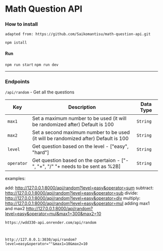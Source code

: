 # Math Question API

### How to install

```
adapted from: https://github.com/Saikomantisu/math-question-api.git

npm istall
```

#### Run

 ```npm run start```
 ```npm run dev```
 
 ---
 
### Endpoints
`/api/random` - Get all the questions

| Key | Description | Data Type
| ----------- | ----------- | ----------- |
| `max1` | Set a maximum number to be used (it will be randomized after) Default is 100 | `String`
| `max2` | Set a second maximum number to be used (it will be randomized after) Default is 100 | `String`
| `level` | Get question based on the level - ["easy", "hard"] | `String`
| `operator` | Get question based on the opertaion - ["-", "+", "/" "+ needs to be sent as %2B] | `String`


examples:


add: 
    http://127.0.0.1:8000/api/random?level=easy&operator=sum
subtract: 
    http://127.0.0.1:8000/api/random?level=easy&operator=sub
divide: 
    http://127.0.0.1:8000/api/random?level=easy&operator=div
multiply: 
    http://127.0.0.1:8000/api/random?level=easy&operator=mul
adding max1 and max2 
    http://127.0.0.1:8000/api/random?level=easy&operator=mul&max1=300&max2=10

    https://wdd330-api.onrender.com/api/random



    http://127.0.0.1:3030/api/random?level=easy&operator=""&max1=10&max2=10